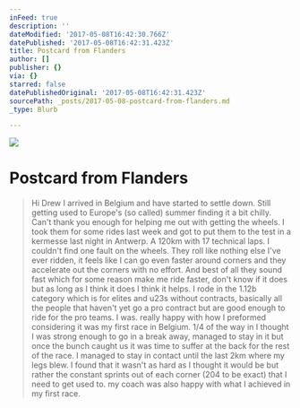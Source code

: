 ```yaml
---
inFeed: true
description: ''
dateModified: '2017-05-08T16:42:30.766Z'
datePublished: '2017-05-08T16:42:31.423Z'
title: Postcard from Flanders
author: []
publisher: {}
via: {}
starred: false
datePublishedOriginal: '2017-05-08T16:42:31.423Z'
sourcePath: _posts/2017-05-08-postcard-from-flanders.md
_type: Blurb

---
```

![](https://the-grid-user-content.s3-us-west-2.amazonaws.com/901aab07-b409-4483-9c2d-a9bfbf36e378.jpg)

# Postcard from Flanders

> Hi Drew
> I arrived in Belgium and have started to settle down. Still getting used to Europe's (so called) summer finding it a bit chilly. 
> Can't thank you enough for helping me out with getting the wheels. I took them for some rides last week and got to put them to the test in a kermesse last night in Antwerp. A 120km with 17 technical laps. I couldn't find one fault on the wheels. They roll like nothing else I've ever ridden, it feels like I can go even faster around corners and they accelerate out the corners with no effort. And best of all they sound fast which for some reason make me ride faster, don't know if it does but as long as I think it does I think it helps. 
> I rode in the 1.12b category which is for elites and u23s without contracts, basically all the people that haven't yet go a pro contract but are good enough to ride for the pro teams. I was. really happy with how I preformed considering it was my first race in Belgium. 1/4 of the way in I thought I was strong enough to go in a break away, managed to stay in it but once the bunch caught us it was time to suffer at the back for the rest of the race. I managed to stay in contact until the last 2km where my legs blew. I found that it wasn't as hard as I thought it would be but rather the constant sprints out of each corner (204 to be exact) that I need to get used to. my coach was also happy with what I achieved in my first race.
>